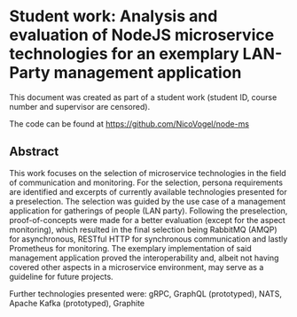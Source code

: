 # Student work: Analysis and evaluation of NodeJS microservice technologies for an exemplary LAN-Party management application

This document was created as part of a student work
(student ID, course number and supervisor are censored). 

The code can be found at https://github.com/NicoVogel/node-ms

## Abstract

This work focuses on the selection of microservice technologies in the field of communication and monitoring.
For the selection, persona requirements are identified and excerpts of currently available technologies presented for a preselection.
The selection was guided by the use case of a management application for gatherings of people (LAN party).
Following the preselection, proof-of-concepts were made for a better evaluation (except for the aspect monitoring), which resulted in the final selection being RabbitMQ (AMQP) for asynchronous, RESTful HTTP for synchronous communication and lastly Prometheus for monitoring.
The exemplary implementation of said management application proved the interoperability and, albeit not having covered other aspects in a microservice environment, may serve as a guideline for future projects.		

Further technologies presented were: gRPC, GraphQL (prototyped), NATS, Apache Kafka (prototyped), Graphite
